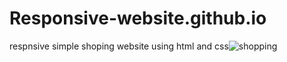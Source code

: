 # Responsive-website.github.io
respnsive simple shoping website
 using html and css![shopping](https://user-images.githubusercontent.com/73147463/188250553-60674c9f-735b-4954-b57e-b2dee3f79fbd.png)
